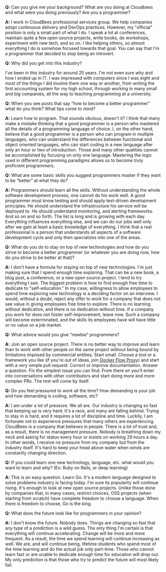 **Q:** Can you give me your background? What are you doing at Cloudbees and what were you doing previously? Are you a programmer?

**A:** I work in CloudBees professional services group. We help companies adopt continuous delivery and DevOps practices. However, my "official" position is only a small part of what I do. I speak a lot at conferences, maintain quite a few open source projects, write books, do workshops, experiment with new tech, and so on. I like helping others, so almost everything I do is somehow focused towards that goal. You can say that I'm a programmer that decided to stop being an introvert.

**Q:** Why did you get into this industry?

I've been in this industry for around 25 years. I'm not even sure why and how I ended up in IT. I was impressed with computers since I was eight and most of the things I did involve them one way or another, from writing the first accounting system for my high school, through working in many small and big companies, all the way to teaching programming at a university.

**Q:** When you see posts that say “how to become a better programmer” what do you think? What tips come to mind?

**A:** Learn how to program. That sounds obvious, doesn't it? I think that many make a mistake thinking that a good programmer is a person who mastered all the details of a programming language of choice. I, on the other hand, believe that a good programmer is a person who can program in multiple languages, who can understand the differences between functional and object oriented languages, who can start coding in a new language after only an hour or two of introduction. Those and many other qualities cannot be accomplished by focusing on only one language. Mastering the logic used in different programming paradigms allows us to become truly proficient programmers.

**Q:** What are some basic skills you suggest programmers master if they want to be “better” at what they do?

**A:** Programmers should learn all the skills. Without understanding the whole software development process, one cannot do his work well. A good programmer must know testing and should apply test-driven development principles. He should understand the infrastructure his service will be deployed to. He should understand monitoring, and alerting frameworks. And so on and so forth. The list is long and is growing with each day. Everything influences everything else, and we can do our jobs well only after we gain at least a basic knowledge of everything. I think that a real professional is a person that understands all aspects of a software development cycle and only then specializes into one of the areas.

**Q:** What do you do to stay on top of new technologies and how do you strive to become a better programmer (or whatever you are doing now, how do you strive to be better at that)?

**A:** I don't have a formula for staying on top of new technologies. I'm just making sure that I spend enough time exploring. That can be a new book, a blog post, a conference, or a new open source project. I tend to try everything I see. The biggest problem is how to find enough free time to dedicate to "self-education." In my case, willingness to allow employees to spend time exploring new technology is a deciding factor on an interview. I would, without a doubt, reject any offer to work for a company that does not see value in giving employees free time to explore. There is no learning without dedication, and there is no dedication without time. If a company you work for does not foster self-improvement, leave now. Such a company will become exterminated, and the skills its employees have will have little or no value on a job market.

**Q:** What advice would you give “newbie” programmers?

**A:** Join an open source project. There is no better way to improve and learn than to work with other people on the same project without being bound by limitations imposed by commercial entities. Start small. Choose a tool or a framework you like (if you're out of ideas, join [Docker Flow Proxy](https://github.com/vfarcic/docker-flow-proxy)) and start with a very simple pull request. Correct or improve documentation. Answer a question. Fix the simplest issue you can find. From there on you'll enter into conversations with other contributors and start doing more and more complex PRs. The rest will come by itself.

**Q:** Do you feel pressured to work all the time? How demanding is your job and how demanding is coding, software, etc?

**A:** I am under a lot of pressure. We all are. Our industry is changing so fast that keeping up is very hard. It's a race, and many are falling behind. Trying to stay in is hard, and it requires a lot of discipline and time. Luckily, I am fortunate not to experience pressures that many others are experiencing. CloudBees is a company that believes in people. There is a lot of trust and, as a result, there is no management pressure. Nobody is breathing down my neck and asking for status every hour or insists on working 29 hours a day. In other words, I receive no pressure from my company but from the industry itself. It's hard to keep your head above water when winds are constantly changing direction.

**Q:** If you could learn one new technology, language, etc. what would you want to learn and why? (Ex: Ruby on Rails, or deep learning)

**A:** This is an easy question. Learn Go. It's a modern language designed to solve problems industry is facing today. I'm sure its popularity will continue rising. It's enough to look at new open source projects. Unlike those done by companies that, in many cases, restrict choices, OSS projects (when starting from scratch) have complete freedom to choose a language. When there is freedom to choose, Go is the king.

**Q:** What does the future look like for programmers in your opinion?

**A:** I don't know the future. Nobody does. Things are changing so fast that any type of a prediction is a wild guess. The only thing I'm certain is that everything will continue accelerating. Change will be more and more frequent. As a result, the time we spend learning will continue increasing as well. We are, and will continue being, lifetime students who spend most of the time learning and do the actual job only part-time. Those who cannot learn fast or are unable to dedicate enough time for education will drop out. My only prediction is that those who try to predict the future will most likely fail.
